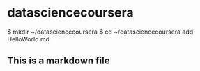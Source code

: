 datasciencecoursera
===================
$ mkdir ~/datasciencecoursera
$ cd ~/datasciencecoursera
add HelloWorld.md
## This is a markdown file

